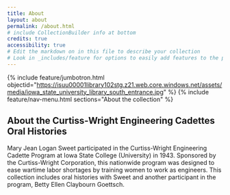 ```yaml
---
title: About
layout: about
permalink: /about.html
# include CollectionBuilder info at bottom
credits: true
accessibility: true
# Edit the markdown on in this file to describe your collection
# Look in _includes/feature for options to easily add features to the page
---
```


{% include feature/jumbotron.html objectid="https://isuu00001library102stg.z21.web.core.windows.net/assets/media/iowa_state_university_library_south_entrance.jpg" %} 
{% include feature/nav-menu.html sections="About the collection" %}

## About the Curtiss-Wright Engineering Cadettes Oral Histories

Mary Jean Logan Sweet participated in the Curtiss-Wright Engineering Cadette Program at Iowa State College (University) in 1943. Sponsored by the Curtiss-Wright Corporation, this nationwide program was designed to ease wartime labor shortages by training women to work as engineers. This collection includes oral histories with Sweet and another participant in the program, Betty Ellen Claybourn Goettsch.